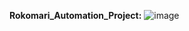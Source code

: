 **Rokomari_Automation_Project:**
![image](https://github.com/muhsinarifa/Rokomari_Automation_Project/assets/44992957/e1cb04c3-1064-4d16-88ad-c1467f0274c8)
